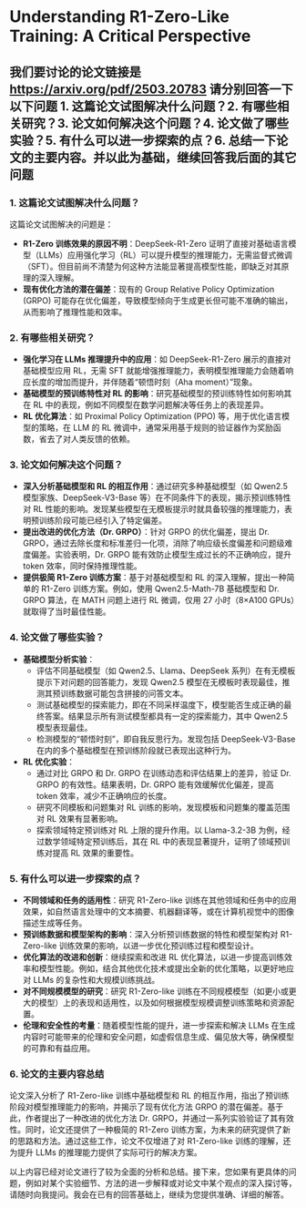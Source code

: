 # Understanding R1-Zero-Like Training: A Critical Perspective

## 我们要讨论的论文链接是 <https://arxiv.org/pdf/2503.20783> 请分别回答一下以下问题 1. 这篇论文试图解决什么问题？2. 有哪些相关研究？3. 论文如何解决这个问题？4. 论文做了哪些实验？5. 有什么可以进一步探索的点？6. 总结一下论文的主要内容。并以此为基础，继续回答我后面的其它问题

### 1. 这篇论文试图解决什么问题？

这篇论文试图解决的问题是：

- **R1-Zero 训练效果的原因不明**：DeepSeek-R1-Zero 证明了直接对基础语言模型（LLMs）应用强化学习（RL）可以提升模型的推理能力，无需监督式微调（SFT）。但目前尚不清楚为何这种方法能显著提高模型性能，即缺乏对其原理的深入理解。
- **现有优化方法的潜在偏差**：现有的 Group Relative Policy Optimization (GRPO) 可能存在优化偏差，导致模型倾向于生成更长但可能不准确的输出，从而影响了推理性能和效率。

### 2. 有哪些相关研究？

- **强化学习在 LLMs 推理提升中的应用**：如 DeepSeek-R1-Zero 展示的直接对基础模型应用 RL，无需 SFT 就能增强推理能力，表明模型推理能力会随着响应长度的增加而提升，并伴随着“顿悟时刻（Aha moment）”现象。
- **基础模型的预训练特性对 RL 的影响**：研究基础模型的预训练特性如何影响其在 RL 中的表现，例如不同模型在数学问题解决等任务上的表现差异。
- **RL 优化算法**：如 Proximal Policy Optimization (PPO) 等，用于优化语言模型的策略，在 LLM 的 RL 微调中，通常采用基于规则的验证器作为奖励函数，省去了对人类反馈的依赖。

### 3. 论文如何解决这个问题？

- **深入分析基础模型和 RL 的相互作用**：通过研究多种基础模型（如 Qwen2.5 模型家族、DeepSeek-V3-Base 等）在不同条件下的表现，揭示预训练特性对 RL 性能的影响。发现某些模型在无模板提示时就具备较强的推理能力，表明预训练阶段可能已经引入了特定偏差。
- **提出改进的优化方法（Dr. GRPO）**：针对 GRPO 的优化偏差，提出 Dr. GRPO，通过去除长度和标准差归一化项，消除了响应级长度偏差和问题级难度偏差。实验表明，Dr. GRPO 能有效防止模型生成过长的不正确响应，提升 token 效率，同时保持推理性能。
- **提供极简 R1-Zero 训练方案**：基于对基础模型和 RL 的深入理解，提出一种简单的 R1-Zero 训练方案。例如，使用 Qwen2.5-Math-7B 基础模型和 Dr. GRPO 算法，在 MATH 问题上进行 RL 微调，仅用 27 小时（8×A100 GPUs）就取得了当时最佳性能。

### 4. 论文做了哪些实验？

- **基础模型分析实验**：
  - 评估不同基础模型（如 Qwen2.5、Llama、DeepSeek 系列）在有无模板提示下对问题的回答能力，发现 Qwen2.5 模型在无模板时表现最佳，推测其预训练数据可能包含拼接的问答文本。
  - 测试基础模型的探索能力，即在不同采样温度下，模型能否生成正确的最终答案。结果显示所有测试模型都具有一定的探索能力，其中 Qwen2.5 模型表现最佳。
  - 检测模型的“顿悟时刻”，即自我反思行为。发现包括 DeepSeek-V3-Base 在内的多个基础模型在预训练阶段就已表现出这种行为。
- **RL 优化实验**：
  - 通过对比 GRPO 和 Dr. GRPO 在训练动态和评估结果上的差异，验证 Dr. GRPO 的有效性。结果表明，Dr. GRPO 能有效缓解优化偏差，提高 token 效率，减少不正确响应的长度。
  - 研究不同模板和问题集对 RL 训练的影响，发现模板和问题集的覆盖范围对 RL 效果有显著影响。
  - 探索领域特定预训练对 RL 上限的提升作用。以 Llama-3.2-3B 为例，经过数学领域特定预训练后，其在 RL 中的表现显著提升，证明了领域预训练对提高 RL 效果的重要性。

### 5. 有什么可以进一步探索的点？

- **不同领域和任务的适用性**：研究 R1-Zero-like 训练在其他领域和任务中的应用效果，如自然语言处理中的文本摘要、机器翻译等，或在计算机视觉中的图像描述生成等任务。
- **预训练数据和模型架构的影响**：深入分析预训练数据的特性和模型架构对 R1-Zero-like 训练效果的影响，以进一步优化预训练过程和模型设计。
- **优化算法的改进和创新**：继续探索和改进 RL 优化算法，以进一步提高训练效率和模型性能。例如，结合其他优化技术或提出全新的优化策略，以更好地应对 LLMs 的复杂性和大规模训练挑战。
- **对不同规模模型的研究**：研究 R1-Zero-like 训练在不同规模模型（如更小或更大的模型）上的表现和适用性，以及如何根据模型规模调整训练策略和资源配置。
- **伦理和安全性的考量**：随着模型性能的提升，进一步探索和解决 LLMs 在生成内容时可能带来的伦理和安全问题，如虚假信息生成、偏见放大等，确保模型的可靠和有益应用。

### 6. 论文的主要内容总结

论文深入分析了 R1-Zero-like 训练中基础模型和 RL 的相互作用，指出了预训练阶段对模型推理能力的影响，并揭示了现有优化方法 GRPO 的潜在偏差。基于此，作者提出了一种改进的优化方法 Dr. GRPO，并通过一系列实验验证了其有效性。同时，论文还提供了一种极简的 R1-Zero 训练方案，为未来的研究提供了新的思路和方法。通过这些工作，论文不仅增进了对 R1-Zero-like 训练的理解，还为提升 LLMs 的推理能力提供了实际可行的解决方案。

以上内容已经对论文进行了较为全面的分析和总结。接下来，您如果有更具体的问题，例如对某个实验细节、方法的进一步解释或对论文中某个观点的深入探讨等，请随时向我提问。我会在已有的回答基础上，继续为您提供准确、详细的解答。

